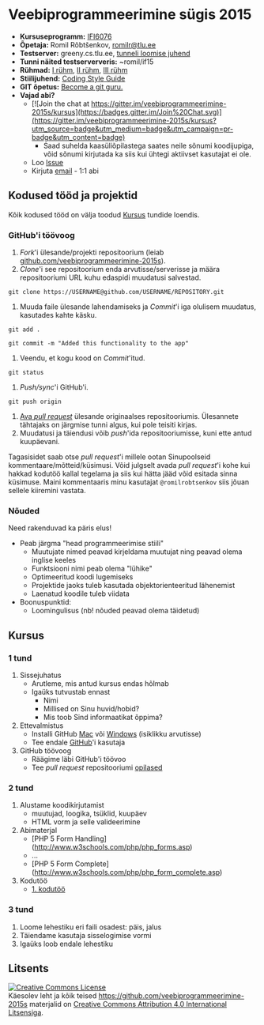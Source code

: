# Veebiprogrammeerimine sügis 2015

* **Kursuseprogramm:** [IFI6076](https://www.tlu.ee/et/informaatika/oppetoo/Kursuseprogrammid)
* **Õpetaja:** Romil Rõbtšenkov, [romilr@tlu.ee](mailto:romilr@tlu.ee)
* **Testserver:** greeny.cs.tlu.ee, [tunneli loomise juhend](http://minitorn.tlu.ee/~jaagup/kool/java/kursused/09/veebipr/naited/greenytunnel/greenytunnel.pdf)
* **Tunni näited testserververis:** ~romil/if15
* **Rühmad:** [I rühm](https://github.com/veebiprogrammeerimine-2015s?utf8=%E2%9C%93&query=-I-ruhm), [II rühm](https://github.com/veebiprogrammeerimine-2015s?utf8=%E2%9C%93&query=-II-ruhm), [III rühm](https://github.com/veebiprogrammeerimine-2015s?utf8=%E2%9C%93&query=-III-ruhm)
* **Stiilijuhend:** [Coding Style Guide](http://www.php-fig.org/psr/psr-2/)
* **GIT õpetus:** [Become a git guru.](https://www.atlassian.com/git/tutorials/)
* **Vajad abi?**
    * [![Join the chat at https://gitter.im/veebiprogrammeerimine-2015s/kursus](https://badges.gitter.im/Join%20Chat.svg)](https://gitter.im/veebiprogrammeerimine-2015s/kursus?utm_source=badge&utm_medium=badge&utm_campaign=pr-badge&utm_content=badge)
        * Saad suhelda kaasüliõpilastega saates neile sõnumi koodijupiga, võid sõnumi kirjutada ka siis kui ühtegi aktiivset kasutajat ei ole.
    *  Loo [Issue](https://github.com/veebiprogrammeerimine-2015s/kursus/issues)
   * Kirjuta [email](mailto:romilr@tlu.ee) - 1:1 abi

## Kodused tööd ja projektid

Kõik kodused tööd on välja toodud [Kursus](#Kursus) tundide loendis.

### GitHub'i töövoog

1. *Fork*'i ülesande/projekti repositoorium (leiab [github.com/veebiprogrammeerimine-2015s](https://github.com/veebiprogrammeerimine-2015s)).
1. *Clone*'i see repositoorium enda arvutisse/serverisse ja määra repositooriumi URL kuhu edaspidi muudatusi salvestad.
  ```
  git clone https://USERNAME@github.com/USERNAME/REPOSITORY.git
  ```
1. Muuda faile ülesande lahendamiseks ja *Commit*'i iga olulisem muudatus, kasutades kahte käsku.
  ```
  git add .
  ```
  ```
  git commit -m "Added this functionality to the app"
  ```
1. Veendu, et kogu kood on *Commit*'itud.
  ```
  git status
  ```
1. *Push/sync*'i GitHub'i.
  ```
  git push origin
  ```
1. [Ava *pull request*](https://help.github.com/articles/creating-a-pull-request) ülesande originaalses repositooriumis. Ülesannete tähtajaks on järgmise tunni algus, kui pole teisiti kirjas.
1. Muudatusi ja täiendusi võib *push*'ida repositooriumisse, kuni ette antud  kuupäevani.

Tagasisidet saab otse *pull request*'i millele ootan Sinupoolseid kommentaare/mõtteid/küsimusi. Võid julgselt avada *pull request*'i kohe kui hakkad kodutöö kallal tegelama ja siis kui hätta jääd võid esitada sinna küsimuse. Maini kommentaaris minu kasutajat `@romilrobtsenkov` siis jõuan sellele kiiremini vastata.

### Nõuded

Need rakenduvad ka päris elus!

* Peab järgma "head programmeerimise stiili"
    * Muutujate nimed peavad kirjeldama muutujat ning peavad olema inglise keeles
    * Funktsiooni nimi peab olema "lühike"
    * Optimeeritud koodi lugemiseks
    * Projektide jaoks tuleb kasutada objektorienteeritud lähenemist
    * Laenatud koodile tuleb viidata
* Boonuspunktid:
    * Loomingulisus (nb! nõuded peavad olema täidetud)

## Kursus

### 1 tund

1. Sissejuhatus
    * Arutleme, mis antud kursus endas hõlmab
    * Igaüks tutvustab ennast
        * Nimi
        * Millised on Sinu huvid/hobid?
        * Mis toob Sind informaatikat õppima?
1. Ettevalmistus
    * Installi GitHub [Mac](https://mac.github.com) või [Windows](https://windows.github.com) (isiklikku arvutisse)
    * Tee endale [GitHub](https://github.com/)'i kasutaja
1. GitHub töövoog
    * Räägime läbi GitHub'i töövoo
    * Tee *pull request* repositooriumi [opilased](https://github.com/veebiprogrammeerimine-2015s/opilased)

### 2 tund

1. Alustame koodikirjutamist
    * muutujad, loogika, tsüklid, kuupäev
    * HTML vorm ja selle valideerimine
1. Abimaterjal
    * [PHP 5 Form Handling] (http://www.w3schools.com/php/php_forms.asp)
    * ...
    * [PHP 5 Form Complete] (http://www.w3schools.com/php/php_form_complete.asp)
1. Kodutöö
    * [1. kodutöö](https://github.com/veebiprogrammeerimine-2015s?utf8=%E2%9C%93&query=1.kodutoo)

### 3 tund

1. Loome lehestiku eri faili osadest: päis, jalus
1. Täiendame kasutaja sisselogimise vormi
1. Igaüks loob endale lehestiku  

## Litsents
<a rel="license" href="http://creativecommons.org/licenses/by/4.0/"><img alt="Creative Commons License" style="border-width:0" src="https://i.creativecommons.org/l/by/4.0/88x31.png" /></a><br />Käesolev <span xmlns:dct="http://purl.org/dc/terms/" href="http://purl.org/dc/dcmitype/Text" rel="dct:type">leht</span> ja kõik teised https://github.com/veebiprogrammeerimine-2015s materjalid on <a rel="license" href="http://creativecommons.org/licenses/by/4.0/">Creative Commons Attribution 4.0 International Litsensiga</a>.
